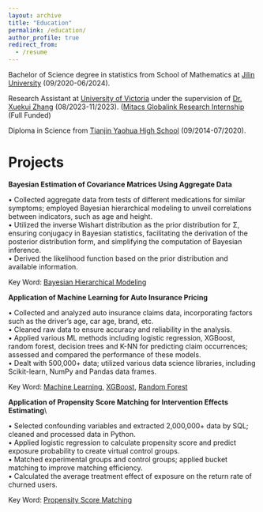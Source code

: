 ```yaml
---
layout: archive
title: "Education"
permalink: /education/
author_profile: true
redirect_from:
  - /resume
---
```


Bachelor of Science degree in statistics from School of Mathematics at [Jilin University](https://www.jlu.edu.cn/) (09/2020-06/2024).

Research Assistant at [University of Victoria](https://www.uvic.ca/) under the supervision of [Dr. Xuekui Zhang](https://ubcxzhang.github.io/) (08/2023-11/2023). ([Mitacs Globalink Research Internship](https://www.mitacs.ca/our-programs/globalink-research-internship-students/) (Full Funded)

Diploma in Science from [Tianjin Yaohua High School](https://en.wikipedia.org/wiki/Yaohua_High_School) (09/2014-07/2020).

Projects
======
**Bayesian Estimation of Covariance Matrices Using Aggregate Data**

• Collected aggregate data from tests of different medications for similar symptoms; employed Bayesian hierarchical modeling to unveil correlations between indicators, such as age and height.\
• Utilized the inverse Wishart distribution as the prior distribution for Σ, ensuring conjugacy in Bayesian statistics,
facilitating the derivation of the posterior distribution form, and simplifying the computation of Bayesian inference.\
• Derived the likelihood function based on the prior distribution and available information.

Key Word: [Bayesian Hierarchical Modeling](https://en.wikipedia.org/wiki/Bayesian_hierarchical_modeling)


**Application of Machine Learning for Auto Insurance Pricing**

• Collected and analyzed auto insurance claims data, incorporating factors such as the driver’s age, car age, brand, etc.\
• Cleaned raw data to ensure accuracy and reliability in the analysis.\
• Applied various ML methods including logistic regression, XGBoost, random forest, decision trees and K-NN for
predicting claim occurrences; assessed and compared the performance of these models.\
• Dealt with 500,000+ data; utilized various data science libraries, including Scikit-learn, NumPy and Pandas data frames.

Key Word: [Machine Learning](https://en.wikipedia.org/wiki/Machine_learning), [XGBoost](https://en.wikipedia.org/wiki/XGBoost), [Random Forest](https://en.wikipedia.org/wiki/Random_forest)

**Application of Propensity Score Matching for Intervention Effects Estimating**\

• Selected confounding variables and extracted 2,000,000+ data by SQL; cleaned and processed data in Python.\
• Applied logistic regression to calculate propensity score and predict exposure probability to create virtual control groups.\
• Matched experimental groups and control groups; applied bucket matching to improve matching efficiency.\
• Calculated the average treatment effect of exposure on the return rate of churned users.

Key Word: [Propensity Score Matching](https://en.wikipedia.org/wiki/Propensity_score_matching)